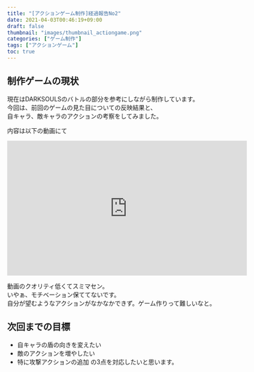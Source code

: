 ```yaml
---
title: "[アクションゲーム制作]経過報告No2"
date: 2021-04-03T00:46:19+09:00
draft: false
thumbnail: "images/thumbnail_actiongame.png"
categories: ["ゲーム制作"]
tags: ["アクションゲーム"]
toc: true
---
```


## 制作ゲームの現状  
現在はDARKSOULSのバトルの部分を参考にしながら制作しています。  
今回は、前回のゲームの見た目についての反映結果と、  
自キャラ、敵キャラのアクションの考察をしてみました。  
  
内容は以下の動画にて  
<iframe width="560" height="315" src="https://www.youtube.com/embed/7P7v85yqS9w" frameborder="0" allow="accelerometer; autoplay; clipboard-write; encrypted-media; gyroscope; picture-in-picture" allowfullscreen></iframe>  


動画のクオリティ低くてスミマセン。  
いやぁ、モチベーション保ててないです。  
自分が望むようなアクションがなかなかできず。ゲーム作りって難しいなと。  


## 次回までの目標
- 自キャラの盾の向きを変えたい
- 敵のアクションを増やしたい
- 特に攻撃アクションの追加
の3点を対応したいと思います。  

